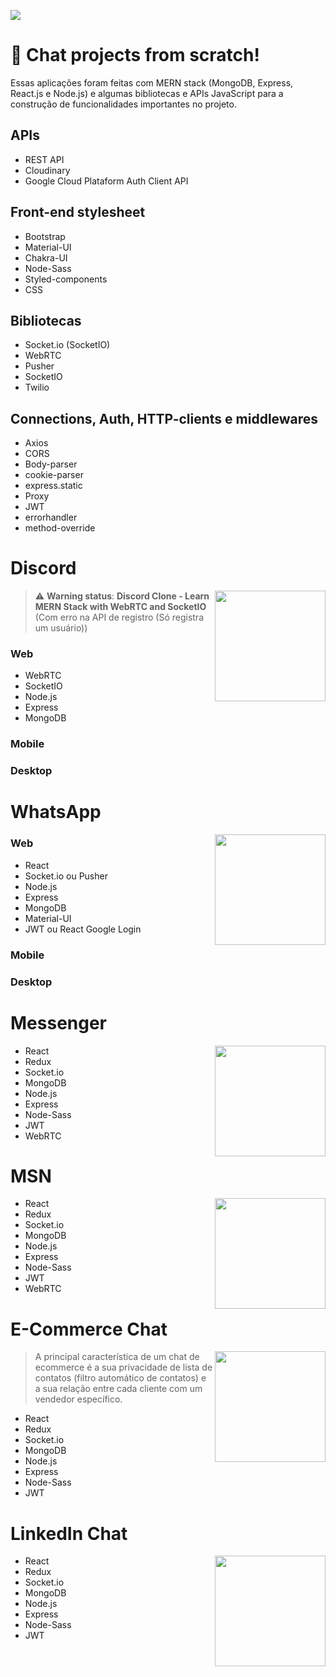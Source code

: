 <a href="https://github.com/IsaacAlves7/chat-projects"><img src="https://www.userlike.com/api/proxy/resize/benefits-of-live-chat/chat-benefits.png?height=720"></a>

<!--
https://youtu.be/59pumSluRj4
https://youtu.be/Q-y8ASwOYgQ
https://youtu.be/aLCu3vWot2E
https://youtu.be/oYMtCGfYMB8
https://youtu.be/cnxrhXORmnE
https://youtu.be/CkRGJC0ytdU
https://youtu.be/vl5CJIhy5oU
https://youtu.be/SYP54qp4aMM
https://youtu.be/NHCOPoqqFPc
https://youtu.be/8e_4KIj4jBs
-->

# 💬 Chat projects from scratch!
Essas aplicações foram feitas com MERN stack (MongoDB, Express, React.js e Node.js) e algumas bibliotecas e APIs JavaScript para a construção de funcionalidades importantes no projeto.

## APIs
- REST API
- Cloudinary
- Google Cloud Plataform Auth Client API

## Front-end stylesheet
- Bootstrap
- Material-UI
- Chakra-UI
- Node-Sass
- Styled-components
- CSS

## Bibliotecas
- Socket.io (SocketIO)
- WebRTC
- Pusher
- SocketIO
- Twilio

## Connections, Auth, HTTP-clients e middlewares
- Axios
- CORS
- Body-parser
- cookie-parser
- express.static
- Proxy
- JWT
- errorhandler
- method-override

# Discord
<img src="https://www.svgrepo.com/show/331368/discord-v2.svg" width="177px" align="right">

> ⚠️ **Warning status**: **Discord Clone - Learn MERN Stack with WebRTC and SocketIO** (Com erro na API de registro (Só registra um usuário))

### Web
- WebRTC
- SocketIO
- Node.js
- Express
- MongoDB

### Mobile

### Desktop

# WhatsApp
<img src="https://upload.wikimedia.org/wikipedia/commons/6/6b/WhatsApp.svg" width="177px" align="right">

### Web

- React
- Socket.io ou Pusher
- Node.js
- Express
- MongoDB
- Material-UI
- JWT ou React Google Login

### Mobile

### Desktop

# Messenger
<img src="https://upload.wikimedia.org/wikipedia/commons/b/be/Facebook_Messenger_logo_2020.svg" width="177px" align="right">

- React
- Redux
- Socket.io
- MongoDB
- Node.js
- Express
- Node-Sass
- JWT
- WebRTC

# MSN
<img src="https://user-images.githubusercontent.com/61624336/180279314-fb2d0227-af4a-4cf4-8261-cd346a97df11.svg" width="177px" align="right">

- React
- Redux
- Socket.io
- MongoDB
- Node.js
- Express
- Node-Sass
- JWT
- WebRTC

# E-Commerce Chat
<img src="https://i.pinimg.com/originals/4e/51/1a/4e511adb8ca405f8893af07c9e2b885f.png" width="177px" align="right">

> A principal característica de um chat de ecommerce é a sua privacidade de lista de contatos (filtro automático de contatos) e a sua relação entre cada cliente com um vendedor específico.

- React
- Redux
- Socket.io
- MongoDB
- Node.js
- Express
- Node-Sass
- JWT

# LinkedIn Chat
<img src="https://cdn.worldvectorlogo.com/logos/linkedin-icon-2.svg" width="177px" align="right">

- React
- Redux
- Socket.io
- MongoDB
- Node.js
- Express
- Node-Sass
- JWT
